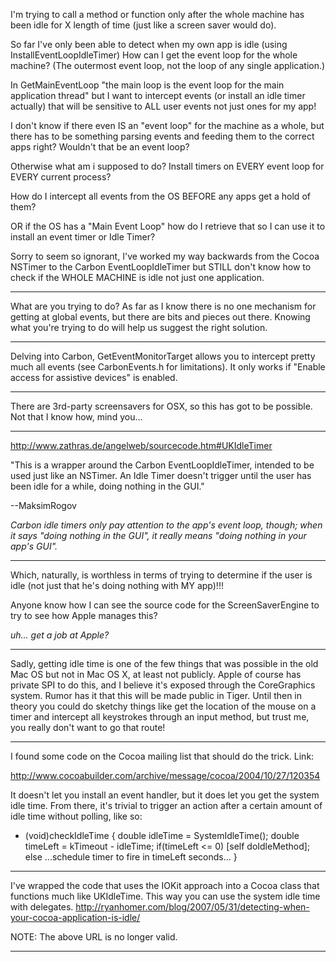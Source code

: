 I'm trying to call a method or function only after the whole machine has been idle for X length of time (just like a screen saver would do).

So far I've only been able to detect when my own app is idle (using InstallEventLoopIdleTimer)
How can I get the event loop for the whole machine? (The outermost event loop, not the loop of any single application.)

In GetMainEventLoop "the main loop is the event loop for the main application thread" but I want to intercept events (or install an idle timer actually) that will be sensitive to ALL user events not just ones for my app!

I don't know if there even IS an "event loop" for the machine as a whole, but there has to be something parsing events and feeding them to the correct apps right? Wouldn't that be an event loop?

Otherwise what am i supposed to do? Install timers on EVERY event loop for EVERY current process?

How do I intercept all events from the OS BEFORE any apps get a hold of them?

OR if the OS has a "Main Event Loop" how do I retrieve that so I can use it to install an event timer or Idle Timer?

Sorry to seem so ignorant, I've worked my way backwards from the Cocoa NSTimer to the Carbon EventLoopIdleTimer but STILL don't know how to check if the WHOLE MACHINE is idle not just one application.

----

What are you trying to do? As far as I know there is no one mechanism for getting at global events, but there are bits and pieces out there. Knowing what you're trying to do will help us suggest the right solution.

----

Delving into Carbon, GetEventMonitorTarget allows you to intercept pretty much all events (see CarbonEvents.h for limitations). It only works if "Enable access for assistive devices" is enabled.

----

There are 3rd-party screensavers for OSX, so this has got to be possible. Not that I know how, mind you...

----

http://www.zathras.de/angelweb/sourcecode.htm#UKIdleTimer

"This is a wrapper around the Carbon EventLoopIdleTimer, intended to be used just like an NSTimer. An Idle Timer doesn't trigger until the user has been idle for a while, doing nothing in the GUI."

--MaksimRogov

*Carbon idle timers only pay attention to the app's event loop, though; when it says "doing nothing in the GUI", it really means "doing nothing in your app's GUI".*

----

Which, naturally, is worthless in terms of trying to determine if the user is idle (not just that he's doing nothing with MY app)!!!

Anyone know how I can see the source code for the ScreenSaverEngine to try to see how Apple manages this?

*uh... get a job at Apple?*

----

Sadly, getting idle time is one of the few things that was possible in the old Mac OS but not in Mac OS X, at least not publicly. Apple of course has private SPI to do this, and I believe it's exposed through the CoreGraphics system. Rumor has it that this will be made public in Tiger. Until then in theory you could do sketchy things like get the location of the mouse on a timer and intercept all keystrokes through an input method, but trust me, you really don't want to go that route!

----

I found some code on the Cocoa mailing list that should do the trick. Link:

http://www.cocoabuilder.com/archive/message/cocoa/2004/10/27/120354

It doesn't let you install an event handler, but it does let you get the system idle time. From there, it's trivial to trigger an action after a certain amount of idle time without polling, like so:
    
- (void)checkIdleTime {
    double idleTime = SystemIdleTime();
    double timeLeft = kTimeout - idleTime;
    if(timeLeft <= 0)
        [self doIdleMethod];
    else
        ...schedule timer to fire in timeLeft seconds...
}


----

I've wrapped the code that uses the IOKit approach into a Cocoa class that functions much like UKIdleTime. This way you can use the system idle time with delegates.
http://ryanhomer.com/blog/2007/05/31/detecting-when-your-cocoa-application-is-idle/

NOTE:  The above URL is no longer valid.

----
